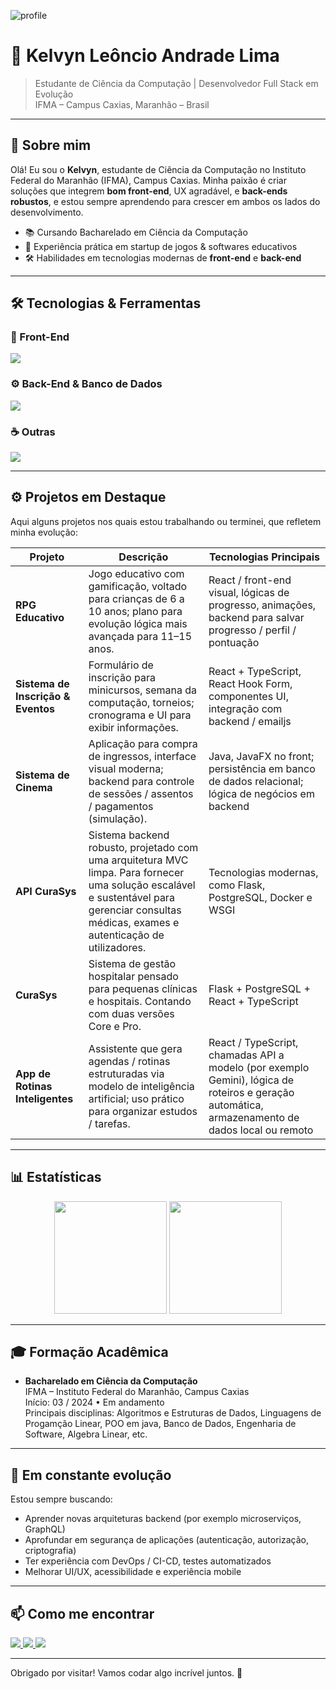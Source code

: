 ![profile](https://github.com/user-attachments/assets/be243dae-5fe5-4425-8219-8e320b574684)
# 🚀 Kelvyn Leôncio Andrade Lima

> Estudante de Ciência da Computação | Desenvolvedor Full Stack em Evolução  
> IFMA – Campus Caxias, Maranhão – Brasil

---

## 🎯 Sobre mim

Olá! Eu sou o **Kelvyn**, estudante de Ciência da Computação no Instituto Federal do Maranhão (IFMA), Campus Caxias. Minha paixão é criar soluções que integrem **bom front-end**, UX agradável, e **back-ends robustos**, e estou sempre aprendendo para crescer em ambos os lados do desenvolvimento.

- 📚 Cursando Bacharelado em Ciência da Computação  
- 💼 Experiência prática em startup de jogos & softwares educativos  
- 🛠️ Habilidades em tecnologias modernas de **front-end** e **back-end**

---

## 🛠️ Tecnologias & Ferramentas

### 🚀 Front-End
<p align="left">
  <img src="https://skillicons.dev/icons?i=react,ts,js,html,css,tailwind" />
</p>

### ⚙️ Back-End & Banco de Dados
<p align="left">
  <img src="https://skillicons.dev/icons?i=nodejs,express,postgres,docker" />
</p>

### ☕ Outras
<p align="left">
  <img src="https://skillicons.dev/icons?i=java,git,github,vscode" />
</p>

---

## ⚙️ Projetos em Destaque

Aqui alguns projetos nos quais estou trabalhando ou terminei, que refletem minha evolução:

| Projeto | Descrição | Tecnologias Principais |
|--------|-------------|--------------------------|
| **RPG Educativo** | Jogo educativo com gamificação, voltado para crianças de 6 a 10 anos; plano para evolução lógica mais avançada para 11–15 anos. | React / front-end visual, lógicas de progresso, animações, backend para salvar progresso / perfil / pontuação |
| **Sistema de Inscrição & Eventos** | Formulário de inscrição para minicursos, semana da computação, torneios; cronograma e UI para exibir informações. | React + TypeScript, React Hook Form, componentes UI, integração com backend / emailjs |
| **Sistema de Cinema** | Aplicação para compra de ingressos, interface visual moderna; backend para controle de sessões / assentos / pagamentos (simulação). | Java, JavaFX no front; persistência em banco de dados relacional; lógica de negócios em backend |
| **API CuraSys** | Sistema backend robusto, projetado com uma arquitetura MVC limpa. Para fornecer uma solução escalável e sustentável para gerenciar consultas médicas, exames e autenticação de utilizadores.| Tecnologias modernas, como Flask, PostgreSQL, Docker e WSGI |
| **CuraSys** | Sistema de gestão hospitalar pensado para pequenas clínicas e hospitais. Contando com duas versões Core e Pro. | Flask + PostgreSQL + React + TypeScript |
| **App de Rotinas Inteligentes** | Assistente que gera agendas / rotinas estruturadas via modelo de inteligência artificial; uso prático para organizar estudos / tarefas. | React / TypeScript, chamadas API a modelo (por exemplo Gemini), lógica de roteiros e geração automática, armazenamento de dados local ou remoto |

---

## 📊 Estatísticas

<p align="center">
  <img height="180em" src="https://github-readme-stats.vercel.app/api?username=Kelvinl14&show_icons=true&theme=tokyonight&hide_border=true" />
  <img height="180em" src="https://github-readme-stats.vercel.app/api/top-langs/?username=Kelvinl14&layout=compact&langs_count=8&theme=tokyonight&hide_border=true"/>
</p>

---

## 🎓 Formação Acadêmica

- **Bacharelado em Ciência da Computação**  
  IFMA – Instituto Federal do Maranhão, Campus Caxias  
  Início: 03 / 2024 • Em andamento  
  Principais disciplinas: Algoritmos e Estruturas de Dados, Linguagens de Progamção Linear, POO em java, Banco de Dados, Engenharia de Software, Algebra Linear, etc.

---

## 🚧 Em constante evolução

Estou sempre buscando:

- Aprender novas arquiteturas backend (por exemplo microserviços, GraphQL)  
- Aprofundar em segurança de aplicações (autenticação, autorização, criptografia)  
- Ter experiência com DevOps / CI-CD, testes automatizados  
- Melhorar UI/UX, acessibilidade e experiência mobile  

---

## 📫 Como me encontrar

<p align="left">
  <a href="https://linkedin.com/in/Kelvinl14" target="_blank">
    <img src="https://img.shields.io/badge/LinkedIn-0A66C2?style=for-the-badge&logo=linkedin&logoColor=white"/>
  </a>
  <a href="mailto:kermerlima10@gmail.com">
    <img src="https://img.shields.io/badge/Email-D14836?style=for-the-badge&logo=gmail&logoColor=white"/>
  </a>
  <a href="https://github.com/kelvyn-leôncio-andrade-lima-11701b282">
    <img src="https://img.shields.io/badge/GitHub-181717?style=for-the-badge&logo=github&logoColor=white"/>
  </a>
</p>

---

Obrigado por visitar! Vamos codar algo incrível juntos. 👾
